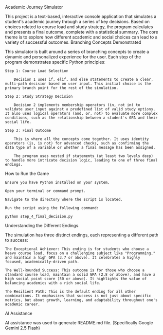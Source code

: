 Academic Journey Simulator

This project is a text-based, interactive console application that simulates a student's academic journey through a series of key decisions. Based on choices related to course load and study strategy, the program calculates and presents a final outcome, complete with a statistical summary. The core theme is to explore how different academic and social choices can lead to a variety of successful outcomes.
Branching Concepts Demonstrated

This simulator is built around a series of branching concepts to create a dynamic and personalized experience for the user. Each step of the program demonstrates specific Python principles:

    Step 1: Course Load Selection

        Decision 1 uses if, elif, and else statements to create a clear, multi-path decision based on user input. This initial choice is the primary branch point for the rest of the simulation.

    Step 2: Study Strategy Decision

        Decision 2 implements membership operators (in, not in) to validate user input against a predefined list of valid study options. It also uses logical operators (and, or, not) to evaluate more complex conditions, such as the relationship between a student's GPA and their social life.

    Step 3: Final Outcome

        This is where all the concepts come together. It uses identity operators (is, is not) for advanced checks, such as confirming the data type of a variable or whether a final message has been assigned.

        The program uses nested if statements (at least two levels deep) to handle more intricate decision logic, leading to one of three final endings.

How to Run the Game

    Ensure you have Python installed on your system.

    Open your terminal or command prompt.

    Navigate to the directory where the script is located.

    Run the script using the following command:

    python step_4_final_decision.py

Understanding the Different Endings

The simulation has three distinct endings, each representing a different path to success:

    The Exceptional Achiever: This ending is for students who choose a heavy course load, focus on a challenging subject like "Programming," and maintain a high GPA (3.7 or above). It celebrates a highly focused, academically-driven path.

    The Well-Rounded Success: This outcome is for those who choose a standard course load, maintain a solid GPA (2.8 or above), and have a high social point score (50 or above). It highlights the value of balancing academics with a rich social life.

    The Resilient Path: This is the default ending for all other combinations. It emphasizes that success is not just about specific metrics, but about growth, learning, and adaptability throughout one's academic career.

AI Assistance

AI assistance was used to generate README.md file. (Specifically Google Gemini 2.5 Flash) 